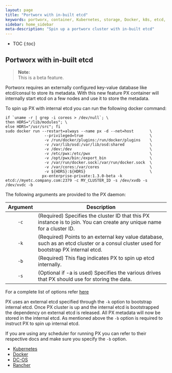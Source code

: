 ```yaml
---
layout: page
title: "Portworx with in-built etcd"
keywords: portworx, container, Kubernetes, storage, Docker, k8s, etcd, pv, persistent disk
sidebar: home_sidebar
meta-description: "Spin up a portworx cluster with in-built etcd"
---
```


* TOC
{:toc}

## Portworx with in-built etcd

>**Note:**<br/>This is a beta feature.

Portworx requires an externally configured key-value database like etcd/consul to store its metadata. With this new feature PX container will internally start etcd on a few nodes and use it to store the metadata.

To spin up PX with internal etcd you can run the following docker command:

```
if `uname -r | grep -i coreos > /dev/null`; \
then HDRS="/lib/modules"; \
else HDRS="/usr/src"; fi
sudo docker run --restart=always --name px -d --net=host       \
                 --privileged=true                             \
                 -v /run/docker/plugins:/run/docker/plugins    \
                 -v /var/lib/osd:/var/lib/osd:shared           \
                 -v /dev:/dev                                  \
                 -v /etc/pwx:/etc/pwx                          \
                 -v /opt/pwx/bin:/export_bin                   \
                 -v /var/run/docker.sock:/var/run/docker.sock  \
                 -v /var/cores:/var/cores                      \
                 -v ${HDRS}:${HDRS}                            \
                px-enterprise-private:1.3.0-beta -k etcd://myetc.company.com:2379 -c MY_CLUSTER_ID -s /dev/xvdb -s /dev/xvdc -b
```

The following arguments are provided to the PX daemon:

|  Argument | Description                                                                                                                                                                              |
|:---------:|------------------------------------------------------------------------------------------------------------------------------------------------------------------------------------------|
|     `-c`    | (Required) Specifies the cluster ID that this PX instance is to join. You can create any unique name for a cluster ID.                                                                   |
|     `-k`    | (Required) Points to an external key value database, such as an etcd cluster or a consul cluster used for bootstrap PX internal etcd.                                                    |
|     `-b`    | (Required) This flag indicates PX to spin up etcd internally.                                                    |
|     `-s`    | (Optional if -a is used) Specifies the various drives that PX should use for storing the data.                                                                                           |

For a complete list of options refer [here](/scheduler/docker/install-standalone.html)

PX uses an external etcd specified through the `-k` option to bootstrap internal etcd. Once PX cluster is up and the internal etcd is bootstrapped the dependency on external etcd is released. All PX metadata will now be stored in the internal etcd. As mentioned above the `-b` option is required to instruct PX to spin up internal etcd.

If you are using any scheduler for running PX you can refer to their respective docs and make sure you specify the `-b` option.

* [Kubernetes](scheduler/kubernetes/install.html)
* [Docker](/scheduler/docker/install-standalone.html)
* [DC-OS](scheduler/mesosphere-dcos/install.html)
* [Rancher](scheduler/rancher/install.html)